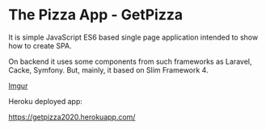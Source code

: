 # The Pizza App - GetPizza
It is simple JavaScript ES6 based single page application intended to show
how to create SPA.

On backend it uses some components from such frameworks as Laravel, Cacke, Symfony.
But, mainly, it based on Slim Framework 4.

[Imgur](https://i.imgur.com/dS53IgU.png)

Heroku deployed app:

https://getpizza2020.herokuapp.com/